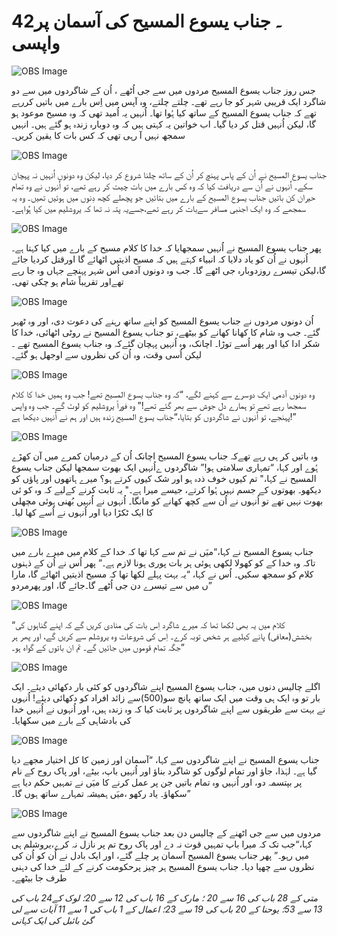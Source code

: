 # 42۔ جناب یسوع المسیح کی آسمان پر واپسی

![OBS Image](https://cdn.door43.org/obs/jpg/360px/obs-en-42-01.jpg)

جس روز جناب یسوع المسیح مردوں میں سے جی اُٹھے ، اُن کے شاگردوں میں سے دو شاگرد ایک قریبی شہر کو جا رہے تھے۔ چلتے چلتے، وہ آپس میں اِس بارے میں باتیں کررہے تھے کہ جناب یسوع المسیح کے ساتھ کیا ہُوا تھا۔ اُنہیں یہ اُمید تھی کہ وہ مسیح موعود ہو گا، لیکن اُنہیں قتل کر دیا گیا۔ اب خواتین یہ کہتی ہیں کہ وہ دوبارہ زندہ ہو گئے ہیں۔ انہیں سمجھ نہیں آ رہی تھی کہ کس بات کا یقین کریں۔

![OBS Image](https://cdn.door43.org/obs/jpg/360px/obs-en-42-02.jpg)

جناب یسوع المسیح نے اُن کے پاس پہنچ کر اُن کے ساتھ چلنا شروع کر دیا، لیکن وہ دونوں اُنہیں نہ پہچان سکے۔ اُنہوں نے اُن سے دریافت کیا کہ وہ کس بارے میں بات چیت کر رہے تھے، تو اُنہوں نے وہ تمام حیران کن باتیں جناب یسوع المسیح کے بارے میں بتائیں جو پچھلے کچھ دِنوں میں ہوئیں تھیں۔ وہ یہ سمجھے کہ وہ ایک اجنبی مسافر سےبات کر رہے تھے،جسےیہ پتہ نہ تھا کہ یروشلیم میں کیا ہُواہے۔

![OBS Image](https://cdn.door43.org/obs/jpg/360px/obs-en-42-03.jpg)

پھر جناب یسوع المسیح نے اُنہیں سمجھایا کہ خدا کا کلام مسیح کے بارے میں کیا کہتا ہے۔ اُنہوں نے اُن کو یاد دلایا کہ انبیاء کہتے ہیں کہ مسیح اذیتیں اٹھائے گا اورقتل کردیا جائے گا،لیکن تیسرے روزدوبارہ جی اٹھے گا۔ جب وہ دونوں آدمی اُس شہر پہنچے جہاں وہ جا رہے تھےاور تقریباً شام ہو چکی تھی۔

![OBS Image](https://cdn.door43.org/obs/jpg/360px/obs-en-42-04.jpg)

اُن دونوں مردوں نے جناب یسوع المسیح کو اپنے ساتھ رہنے کی دعوت دی، اور وہ ٹھہر گئے۔ جب وہ شام کا کھانا کھانے کو بیٹھے، تو جناب یسوع المسیح نے روٹی اٹھائی، خدا کا شکر ادا کیا اور پھر اُسے توڑا۔ اچانک، وہ اُنہیں پہچان گئےکہ وہ جناب یسوع المسیح تھے ۔ لیکن اُسی وقت، وہ اُن کی نظروں سے اوجھل ہو گئے۔

![OBS Image](https://cdn.door43.org/obs/jpg/360px/obs-en-42-05.jpg)

وہ دونوں آدمی ایک دوسرے سے کہنے لگے، “کہ وہ جناب یسوع المسیح تھے! جب وہ ہمیں خدا کا کلام سمجھا رہے تھے تو ہمارے دل جوش سے بھر گئے تھے!” وہ فوراً یروشلیم کو لوٹ گے۔ جب وہ واپس پہنجے، تو اُنہوں نے شاگردوں کو بتایا،“جناب یسوع المسیح زندہ ہیں اور ہم نے اُنہیں دیکھا ہے!”

![OBS Image](https://cdn.door43.org/obs/jpg/360px/obs-en-42-06.jpg)

وہ باتیں کر ہی رہے تھےکہ جناب یسوع المسیح اچانک اُن کے درمیان کمرے میں آن کھڑے ہُوے اور کہا، “تمہاری سلامتی ہو!” شاگردوں ےاُنہیں ایک بھوت سمجھا لیکن جناب یسوع المسیح نے کہا،" تم کیوں خوف ذدہ ہو اور شک کیوں کرتے ہو؟ میرے ہاتھوں اور پاؤں کو دیکھو۔ بھوتوں کے جسم نہیں ہُوا کرتے، جیسے میرا ہے۔" یہ ثابت کرنے کےلیے کہ وہ کو ئی بھوت نہیں تھے تو اُنہوں نے اُن سے کچھ کھانے کو مانگا۔ اُنہوں نے اُنہیں بُھنی ہوئی مچھلی کا ایک ٹکڑا دیا اور اُنہوں نے اُسے کھا لیا۔

![OBS Image](https://cdn.door43.org/obs/jpg/360px/obs-en-42-07.jpg)

جناب یسوع المسیح نے کہا،“میَں نے تم سے کہا تھا کہ خدا کے کلام میں میرے بارے میں لکھی ہوئی ہر بات پوری ہونا لازم ہے۔” پھر اُس نے اُن کے ذہنوں‎ ‎کو کھولا‎ ‎تاکہ وہ خدا کے کلام کو سمجھ سکیں۔ اُس نے کہا، “یہ بہت پہلے لکھا تھا کہ مسیح اذیتیں اٹھائے گا، مارا جائے گا، اور پھرمردو‎ں میں سے تیسرے دن جی اُٹھے گا۔”

![OBS Image](https://cdn.door43.org/obs/jpg/360px/obs-en-42-08.jpg)

“کلام میں یہ بھی لکھا تھا کہ میرے شاگرد اِس بات کی منادی کریں گے کہ اپنے گناہوں کی بخشش(معافی) پانے کیلیے ہر شخص توبہ کرے۔ اِس کی شروعات وہ یروشلم سے کریں گے، اور پھر ہر جگہ تمام قوموں میں جائیں گے۔ تم ان باتوں کے گواہ ہو۔”

![OBS Image](https://cdn.door43.org/obs/jpg/360px/obs-en-42-09.jpg)

اگلے چالیس دنوں میں، جناب یسوع المسیح اپنے شاگردوں کو کئی بار دکھائی دیئے۔ ایک بار تو وہ ایک ہی وقت میں ایک ساتھ پانچ سو(500)سے زائد افراد کو دکھائی دیئے! اُنہوں نے بہت سے طریقوں سے اپنے شاگردوں پر ثابت کیا کہ وہ زندہ ہیں، اور اُنہوں نے اُنہیں خدا کی بادشاہی کے بارے میں سکھایا۔

![OBS Image](https://cdn.door43.org/obs/jpg/360px/obs-en-42-10.jpg)

جناب یسوع المسیح نے اپنے شاگردوں سے کہا، “آسمان اور زمین کا کل اختیار مجھے دیا گیا ہے۔ لہٰذا، جاؤ اور تمام لوگوں کو شاگرد بناؤ اور اُنہیں باپ، بیٹے، اور پاک روح کے نام پر بپتسمہ دو، اور اُنہیں وہ تمام باتیں جن پر عمل کرنے کا میَں نے تمہیں حکم دیا ہے سکھاؤ۔ یاد رکھو ،میَں ہمیشہ تمہارے ساتھ ہوں گا۔”

![OBS Image](https://cdn.door43.org/obs/jpg/360px/obs-en-42-11.jpg)

مردوں میں سے جی اٹھنے کے چالیس دن بعد جناب یسوع المسیح نے اپنے شاگردوں سے کہا،“جب تک کہ میرا باپ تمہیں قوت نہ دے اور پاک روح تم پر نازل نہ کرے،یروشلم ہی میں رہو۔” پھر جناب یسوع المسیح آسمان پر چلے گئے، اور ایک بادل نے اُن کو اُن کی نظروں سے چھپا دیا۔ جناب یسوع المسیح ہر چیز پرحکومت کرنے کے لئے خدا کی دہنی طرف جا بیٹھے۔

_متی کے 28 باب کی 16 سے 20 ؛ مارک کے 16 باب کی 12 سے 20؛ لوک کے24 باب کی 13 سے 53؛ یوحنا کے 20 باب کی 19 سے 23؛ اعمال کے 1 باب کی 1 سے 11 آیات سے لی گئ بائبل کی ایک کہانی_